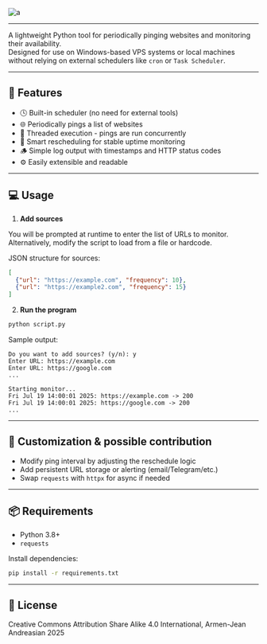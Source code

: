 ![a](https://i.ibb.co/Spk964x/wmremove-transformed.png)

---

A lightweight Python tool for periodically pinging websites and monitoring their availability.  
Designed for use on Windows-based VPS systems or local machines without relying on external schedulers like `cron` or `Task Scheduler`.

---
## 🚀 Features

- 🕓 Built-in scheduler (no need for external tools)
- 🌐 Periodically pings a list of websites
- 🧵 Threaded execution - pings are run concurrently
- 🧠 Smart rescheduling for stable uptime monitoring
- 🪵 Simple log output with timestamps and HTTP status codes
- ⚙️ Easily extensible and readable

---
## 💻 Usage

1. **Add sources**

You will be prompted at runtime to enter the list of URLs to monitor. Alternatively, modify the script to load from a file or hardcode.

JSON structure for sources:

```json
[
  {"url": "https://example.com", "frequency": 10},
  {"url": "https://example2.com", "frequency": 15}
]
```


2. **Run the program**

```bash
python script.py
````

Sample output:

```
Do you want to add sources? (y/n): y
Enter URL: https://example.com
Enter URL: https://google.com
...

Starting monitor...
Fri Jul 19 14:00:01 2025: https://example.com -> 200
Fri Jul 19 14:00:01 2025: https://google.com -> 200
...
```

---
## 🔧 Customization & possible contribution

* Modify ping interval by adjusting the reschedule logic
* Add persistent URL storage or alerting (email/Telegram/etc.)
* Swap `requests` with `httpx` for async if needed

---

## 📦 Requirements

* Python 3.8+
* `requests`

Install dependencies:

```bash
pip install -r requirements.txt
```

---
## 📄 License

Creative Commons Attribution Share Alike 4.0 International, Armen-Jean Andreasian 2025
